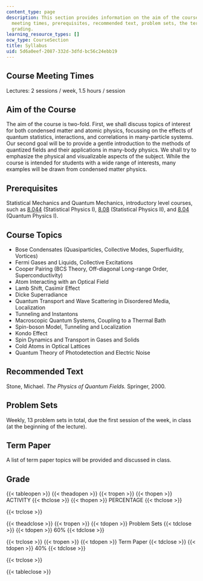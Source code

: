 ```yaml
---
content_type: page
description: This section provides information on the aim of the course, course topics,
  meeting times, prerequisites, recommended text, problem sets, the term paper, and
  grading.
learning_resource_types: []
ocw_type: CourseSection
title: Syllabus
uid: 5d6a0eef-2087-332d-3dfd-bc56c24ebb19
---
```


Course Meeting Times
--------------------

Lectures: 2 sessions / week, 1.5 hours / session

Aim of the Course
-----------------

The aim of the course is two-fold. First, we shall discuss topics of interest for both condensed matter and atomic physics, focussing on the effects of quantum statistics, interactions, and correlations in many-particle systems. Our second goal will be to provide a gentle introduction to the methods of quantized fields and their applications in many-body physics. We shall try to emphasize the physical and visualizable aspects of the subject. While the course is intended for students with a wide range of interests, many examples will be drawn from condensed matter physics.

Prerequisites
-------------

Statistical Mechanics and Quantum Mechanics, introductory level courses, such as [8.044](/courses/8-044-statistical-physics-i-spring-2013) (Statistical Physics I), [8.08](/courses/8-08-statistical-physics-ii-spring-2005) (Statistical Physics II), and [8.04](/courses/8-04-quantum-physics-i-spring-2013) (Quantum Physics I).

Course Topics
-------------

*   Bose Condensates (Quasiparticles, Collective Modes, Superfluidity, Vortices)
*   Fermi Gases and Liquids, Collective Excitations
*   Cooper Pairing (BCS Theory, Off-diagonal Long-range Order, Superconductivity)
*   Atom Interacting with an Optical Field
*   Lamb Shift, Casimir Effect
*   Dicke Superradiance
*   Quantum Transport and Wave Scattering in Disordered Media, Localization
*   Tunneling and Instantons
*   Macroscopic Quantum Systems, Coupling to a Thermal Bath
*   Spin-boson Model, Tunneling and Localization
*   Kondo Effect
*   Spin Dynamics and Transport in Gases and Solids
*   Cold Atoms in Optical Lattices
*   Quantum Theory of Photodetection and Electric Noise

Recommended Text
----------------

Stone, Michael. _The Physics of Quantum Fields._ Springer, 2000.

Problem Sets
------------

Weekly, 13 problem sets in total, due the first session of the week, in class (at the beginning of the lecture).

Term Paper
----------

A list of term paper topics will be provided and discussed in class.

Grade
-----

{{< tableopen >}}
{{< theadopen >}}
{{< tropen >}}
{{< thopen >}}
ACTIVITY
{{< thclose >}}
{{< thopen >}}
PERCENTAGE
{{< thclose >}}

{{< trclose >}}

{{< theadclose >}}
{{< tropen >}}
{{< tdopen >}}
Problem Sets
{{< tdclose >}}
{{< tdopen >}}
60%
{{< tdclose >}}

{{< trclose >}}
{{< tropen >}}
{{< tdopen >}}
Term Paper
{{< tdclose >}}
{{< tdopen >}}
40%
{{< tdclose >}}

{{< trclose >}}

{{< tableclose >}}